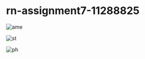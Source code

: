 # rn-assignment7-11288825










![ame](https://github.com/user-attachments/assets/bcf74311-fd53-48cb-830f-e7888aea6e89)


![st](https://github.com/user-attachments/assets/881d84ad-7eeb-4960-a3e9-cd7e2cdabebd)


![ph](https://github.com/user-attachments/assets/3474e1b1-9184-4049-8388-2a22289086d0)
